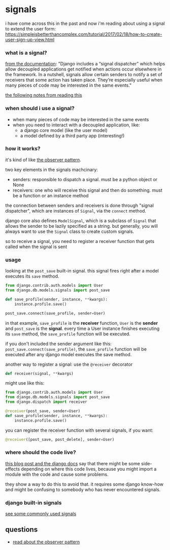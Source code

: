 # signals
i have come across this in the past and now i'm reading about using a signal to extend the user form: https://simpleisbetterthancomplex.com/tutorial/2017/02/18/how-to-create-user-sign-up-view.html

### what is a signal?
[from the documentation](https://docs.djangoproject.com/en/3.1/topics/signals/): "Django includes a “signal dispatcher” which helps allow decoupled applications get notified when actions occur elsewhere in the framework. In a nutshell, signals allow certain senders to notify a set of receivers that some action has taken place. They’re especially useful when many pieces of code may be interested in the same events."

[the following notes from reading this](https://simpleisbetterthancomplex.com/tutorial/2016/07/28/how-to-create-django-signals.html)

### when should i use a signal?
- when many pieces of code may be interested in the same events
- when you need to interact with a decoupled application, like:
  - a django core model (like the user model)
  - a model defined by a third party app (interesting!)

### how it works?
it's kind of like [the observer pattern](https://refactoring.guru/design-patterns/observer/python/example).

two key elements in the signals machcinary:
- senders: responsible to dispatch a signal. must be a python object or None
- receivers: one who will receive this signal and then do something. must be a function or an instance method

the connection between senders and receivers is done through "signal dispatcher", which are instances of `Signal`, via the `connect` method.

django core also defines `ModelSignal`, which is a subclass of `Signal` that allows the sender to be lazily specified as a string. but generally, you will always want to use the `Signal` class to create custom signals.

so to receive a signal, you need to register a receiver function that gets called when the signal is sent


### usage
looking at the `post_save` built-in signal. this signal fires right after a model executes its `save` method.

```python
from django.contrib.auth.models import User
from django.db.models.signals import post_save

def save_profile(sender, instance, **kwargs):
    instance.profile.save()

post_save.connect(save_profile, sender=User)
```

in that example, `save_profile` is the **receiver** function, `User` is the **sender** and `post_save` is the **signal**. every time a User instance finishes executing its `save` method, the `save_profile` function will be executed.

if you don't included the sender argument like this: `post_save.connect(save_profile)`, the `save_profile` function will be executed after any django model executes the save method.

another way to register a signal: use the `@receiver` decorator
```python
def receiver(signal, **kwargs)
```

might use like this:
```python
from django.contrib.auth.models import User
from django.db.models.signals import post_save
from django.dispatch import receiver

@receiver(post_save, sender=User)
def save_profile(sender, instance, **kwargs):
    instance.profile.save()
```

you can register the receiver function with several signals, if you want:
```python
@receiver([post_save, post_delete], sender=User)
```

### where should the code live?
[this blog post and the django docs](https://simpleisbetterthancomplex.com/tutorial/2016/07/28/how-to-create-django-signals.html#where-should-the-code-live) say that there might be some side-effects depending on where this code lives, because you might import a module with the code and cause some problems.

they show a way to do this to avoid that. it requires some django know-how and might be confusing to somebody who has never encountered signals.

### django built-in signals
[see some commonly used signals](https://simpleisbetterthancomplex.com/tutorial/2016/07/28/how-to-create-django-signals.html#django-built-in-signals)

## questions
- [read about the observer pattern](https://refactoring.guru/design-patterns/observer/python/example)
